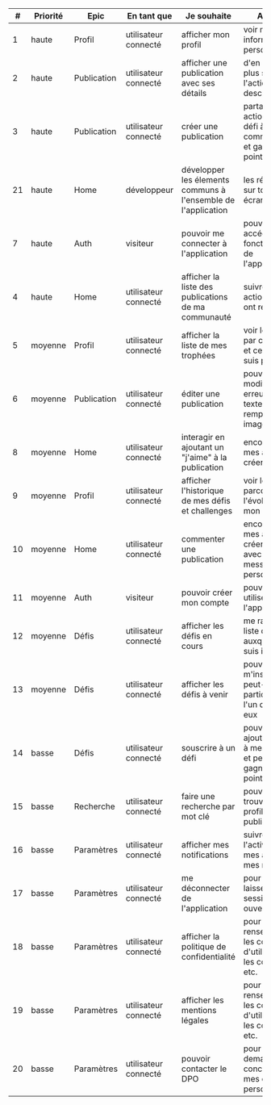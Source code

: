 | #  | Priorité | Epic        | En tant que          | Je souhaite                                                   | Afin de                                                                | Sprint |
| -- | -------- | ----------- | -------------------- | ------------------------------------------------------------- | ---------------------------------------------------------------------- | ------ |
| 1  | haute    | Profil      | utilisateur connecté | afficher mon profil                                           | voir mes informations personnelles                                     | 4      |
| 2  | haute    | Publication | utilisateur connecté | afficher une publication avec ses détails                     | d'en savoir plus sur l'action dont le descriptif                       | 4      |
| 3  | haute    | Publication | utilisateur connecté | créer une publication                                         | partager une action ou un défi à la communauté et gagner des points    | 4      |
| 21 | haute    | Home        | développeur          | développer les élements communs à l'ensemble de l'application | les réutiliser sur tous les écrans                                     | 4      |
| 7  | haute    | Auth        | visiteur             | pouvoir me connecter à l'application                          | pouvoir accéder aux fonctionnalités de l'application                   | 4      |
| 4  | haute    | Home        | utilisateur connecté | afficher la liste des publications de ma communauté           | suivre les actions qu'ils ont réalisées                                | 5      |
| 5  | moyenne  | Profil      | utilisateur connecté | afficher la liste de mes trophées                             | voir le suivi par catégories et celles où je suis plus actif           | 5      |
| 6  | moyenne  | Publication | utilisateur connecté | éditer une publication                                        | pouvoir modifier une erreur de texte ou remplacer une image            | 5      |
| 8  | moyenne  | Home        | utilisateur connecté | interagir en ajoutant un "j'aime" à la publication            | encourager mes amis et créer du lien                                   | 6      |
| 9  | moyenne  | Profil      | utilisateur connecté | afficher l'historique de mes défis et challenges              | voir le chemin parcouru et l'évolution de mon activité                 | 6      |
| 10 | moyenne  | Home        | utilisateur connecté | commenter une publication                                     | encourager mes amis et créer du lien avec un message personnalisé      | 6      |
| 11 | moyenne  | Auth        | visiteur             | pouvoir créer mon compte                                      | pouvoir utiliser l'application                                         | 6      |
| 12 | moyenne  | Défis       | utilisateur connecté | afficher les défis en cours                                   | me rappeler la liste des défis auxquels je suis inscrit.e              | 7      |
| 13 | moyenne  | Défis       | utilisateur connecté | afficher les défis à venir                                    | pouvoir m'inspirer et peut-être participer à l'un d'entre eux          | 7      |
| 14 | basse    | Défis       | utilisateur connecté | souscrire à un défi                                           | pouvoir ajouter le défi à mes actions et peut-être gagner des points   | 7      |
| 15 | basse    | Recherche   | utilisateur connecté | faire une recherche par mot clé                               | pouvoir trouver un profil ou une publication                           | 7      |
| 16 | basse    | Paramètres  | utilisateur connecté | afficher mes notifications                                    | suivre l'activité de mes amis ou mes rappels                           | 8      |
| 17 | basse    | Paramètres  | utilisateur connecté | me déconnecter de l'application                               | pour ne pas laisser ma session ouverte                                 | 8      |
| 18 | basse    | Paramètres  | utilisateur connecté | afficher la politique de confidentialité                      | pour me renseigner sur les conditions d'utilisation, les cookies, etc. | 8      |
| 19 | basse    | Paramètres  | utilisateur connecté | afficher les mentions légales                                 | pour me renseigner sur les conditions d'utilisation, les cookies, etc. | 8      |
| 20 | basse    | Paramètres  | utilisateur connecté | pouvoir contacter le DPO                                      | pour faire une demande concernant mes données personnelles             | 8      |
